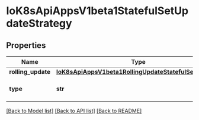 # IoK8sApiAppsV1beta1StatefulSetUpdateStrategy

## Properties
Name | Type | Description | Notes
------------ | ------------- | ------------- | -------------
**rolling_update** | [**IoK8sApiAppsV1beta1RollingUpdateStatefulSetStrategy**](IoK8sApiAppsV1beta1RollingUpdateStatefulSetStrategy.md) |  | [optional] 
**type** | **str** | Type indicates the type of the StatefulSetUpdateStrategy. | [optional] 

[[Back to Model list]](../README.md#documentation-for-models) [[Back to API list]](../README.md#documentation-for-api-endpoints) [[Back to README]](../README.md)


